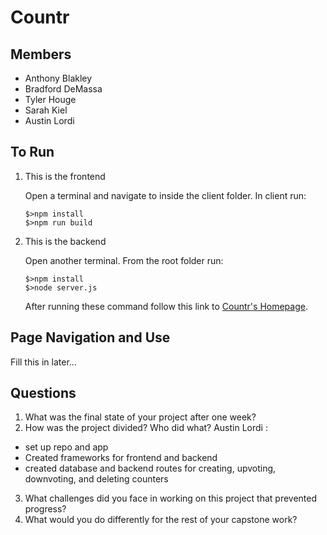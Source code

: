 # Countr
## Members
* Anthony Blakley
* Bradford DeMassa
* Tyler Houge
* Sarah Kiel
* Austin Lordi

## To Run

1. This is the frontend

     Open a terminal and navigate to inside the client folder. In client run:

    ```
    $>npm install
    $>npm run build
    ```

2. This is the backend

    Open another terminal. From the root folder run:

    ```
    $>npm install
    $>node server.js
    ```

    After running these command follow this link to
    [Countr's Homepage](http://localhost:8080).

## Page Navigation and Use
Fill this in later...

## Questions 
1. What was the final state of your project after one week?
2. How was the project divided? Who did what?
Austin Lordi :
- set up repo and app
- Created frameworks for frontend and backend
- created database and backend routes for creating, upvoting, downvoting, and deleting counters

3. What challenges did you face in working on this project that prevented progress?
4. What would you do differently for the rest of your capstone work?

